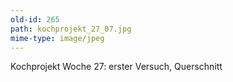 ```yaml
---
old-id: 265
path: kochprojekt_27_07.jpg
mime-type: image/jpeg
---
```

Kochprojekt Woche 27:
erster Versuch, Querschnitt
